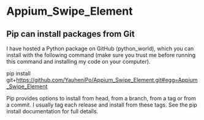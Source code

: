# Appium_Swipe_Element

## Pip can install packages from Git
I have hosted a Python package on GitHub (python_world), which you can install with the following command (make sure you trust me before running this command and installing my code on your computer).

pip install git+https://github.com/YauheniPo/Appium_Swipe_Element.git#egg=Appium_Swipe_Element

Pip provides options to install from head, from a branch, from a tag or from a commit. I usually tag each release and install from these tags. See the pip install documentation for full details.